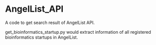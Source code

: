 AngelList_API
=============

A code to get search result of AngelList API.

get_bioinformatics_startup.py would extract
information of all registered bioinformatics startups in AngelList.


